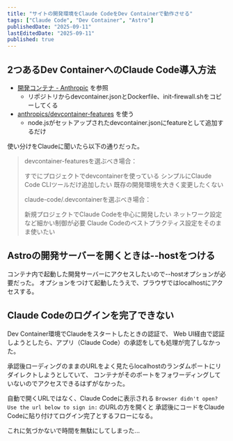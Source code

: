 ```yaml
---
title: "サイトの開発環境をClaude CodeをDev Containerで動作させる"
tags: ["Claude Code", "Dev Container", "Astro"]
publishedDate: "2025-09-11"
lastEditedDate: "2025-09-11"
published: true
---
```


## 2つあるDev ContainerへのClaude Code導入方法

- [開発コンテナ - Anthropic](https://docs.anthropic.com/ja/docs/claude-code/devcontainer) を参照
  - リポジトリからdevcontainer.jsonとDockerfile、init-firewall.shをコピーしてくる
- [anthropics/devcontainer-features](https://github.com/anthropics/devcontainer-features) を使う
  - node.jsがセットアップされたdevcontainer.jsonにfeatureとして追加するだけ

使い分けをClaudeに聞いたら以下の通りだった。

> devcontainer-featuresを選ぶべき場合：
>
> すでにプロジェクトでdevcontainerを使っている
> シンプルにClaude Code CLIツールだけ追加したい
> 既存の開発環境を大きく変更したくない
>
> claude-code/.devcontainerを選ぶべき場合：
>
> 新規プロジェクトでClaude Codeを中心に開発したい
> ネットワーク設定など細かい制御が必要
> Claude Codeのベストプラクティス設定をそのまま使いたい

## Astroの開発サーバーを開くときは--hostをつける

コンテナ内で起動した開発サーバーにアクセスしたいので--hostオプションが必要だった。
オプションをつけて起動したうえで、ブラウザではlocalhostにアクセスする。

## Claude Codeのログインを完了できない

Dev Container環境でClaudeをスタートしたときの認証で、
Web UI経由で認証しようとしたら、アプリ（Claude Code）の承認をしても処理が完了しなかった。

承認後ローディングのままのURLをよく見たらlocalhostのランダムポートにリダイレクトしようとしていて、
コンテナがそのポートをフォワーディングしていないのでアクセスできるはずがなかった。

自動で開くURLではなく、Claude Codeに表示される `Browser didn't open? Use the url below to sign in:` のURLの方を開くと
承認後にコードをClaude Codeに貼り付けてログイン完了とするフローになる。

これに気づかないで時間を無駄にしてしまった...

